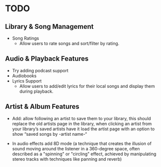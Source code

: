 # TODO
## Library & Song Management
- Song Ratings
  - Allow users to rate songs and sort/filter by rating.

## Audio & Playback Features
- Try adding podcast support
- Audiobooks
- Lyrics Support
  - Allow users to add/edit lyrics for their local songs and display them during playback.

## Artist & Album Features
- Add: allow following an artist to save them to your library, this should replace the old artists page in the library, when clicking an artist from your library’s saved artists have it load the artist page with an option to show “saved songs by -artist name-“

- In audio effects add 8D mode (a technique that creates the illusion of sound moving around the listener in a 360-degree space, often described as a "spinning" or "circling" effect, achieved by manipulating stereo tracks with techniques like panning and reverb)